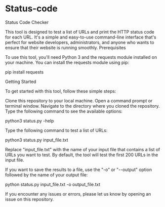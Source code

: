 # Status-code

Status Code Checker

This tool is designed to test a list of URLs and print the HTTP status code for each URL. It's a simple and easy-to-use command-line interface that's perfect for website developers, administrators, and anyone who wants to ensure that their website is running smoothly.
Prerequisites

To use this tool, you'll need Python 3 and the requests module installed on your machine. You can install the requests module using pip:

pip install requests

Getting Started

To get started with this tool, follow these simple steps:

Clone this repository to your local machine.
Open a command prompt or terminal window.
Navigate to the directory where you cloned the repository.
Type the following command to see the available options:


python3 status.py -help

Type the following command to test a list of URLs:

python3 status.py input_file.txt

Replace "input_file.txt" with the name of your input file that contains a list of URLs you want to test. By default, the tool will test the first 200 URLs in the input file.

If you want to save the results to a file, use the "-o" or "--output" option followed by the name of your output file:

python status.py input_file.txt -o output_file.txt

If you encounter any issues or errors, please let us know by opening an issue on this repository.
